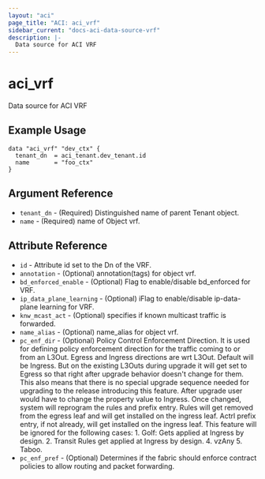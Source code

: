 ```yaml
---
layout: "aci"
page_title: "ACI: aci_vrf"
sidebar_current: "docs-aci-data-source-vrf"
description: |-
  Data source for ACI VRF
---
```


# aci_vrf #
Data source for ACI VRF

## Example Usage ##

```hcl
data "aci_vrf" "dev_ctx" {
  tenant_dn  = aci_tenant.dev_tenant.id
  name       = "foo_ctx"
}
```
## Argument Reference ##
* `tenant_dn` - (Required) Distinguished name of parent Tenant object.
* `name` - (Required) name of Object vrf.



## Attribute Reference

* `id` - Attribute id set to the Dn of the VRF.
* `annotation` - (Optional) annotation(tags) for object vrf.
* `bd_enforced_enable` - (Optional) Flag to enable/disable bd_enforced for VRF.
* `ip_data_plane_learning` - (Optional) iFlag to enable/disable ip-data-plane learning for VRF.
* `knw_mcast_act` - (Optional) specifies if known multicast traffic is forwarded.
* `name_alias` - (Optional) name_alias for object vrf.
* `pc_enf_dir` - (Optional) Policy Control Enforcement Direction. It is used for defining policy enforcement direction for the traffic coming to or from an L3Out. Egress and Ingress directions are wrt L3Out. Default will be Ingress. But on the existing L3Outs during upgrade it will get set to Egress so that right after upgrade behavior doesn't change for them. This also means that there is no special upgrade sequence needed for upgrading to the release introducing this feature. After upgrade user would have to change the property value to Ingress. Once changed, system will reprogram the rules and prefix entry. Rules will get removed from the egress leaf and will get installed on the ingress leaf. Actrl prefix entry, if not already, will get installed on the ingress leaf. This feature will be ignored for the following cases: 1. Golf: Gets applied at Ingress by design. 2. Transit Rules get applied at Ingress by design. 4. vzAny 5. Taboo.
* `pc_enf_pref` - (Optional) Determines if the fabric should enforce contract policies to allow routing and packet forwarding.
